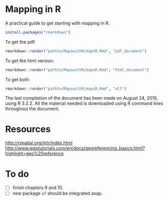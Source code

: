 # Mapping in R

A practical guide to get starting with mapping in R.


```r
install.packages("rmarkdown")
```

To get the pdf:

```r
rmarkdown::render("pathto/MapswithR/mapsR.Rmd", "pdf_document")
```

To get the html version:

```r
rmarkdown::render("pathto/MapswithR/mapsR.Rmd", "html_document")
```

To get both:

```r
rmarkdown::render("pathto/MapswithR/mapsR.Rmd", "all")
```

The last compilation of the document has been made on August 24, 2015, using R 3.2.2.
All the material needed is downloaded using R command lines throughout the document.  


# Resources

http://rspatial.org/intr/index.html
http://www.qgistutorials.com/en/docs/georeferencing_basics.html?highlight=geo%20reference

# To do

- [ ] finish chapters 9 and 10.
- [ ] new package `sf` should be integrated asap.

